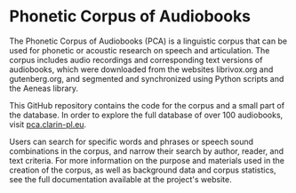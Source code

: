 # Phonetic Corpus of Audiobooks

The Phonetic Corpus of Audiobooks (PCA) is a linguistic corpus that can be used for phonetic or acoustic research on speech and articulation. The corpus includes audio recordings and corresponding text versions of audiobooks, which were downloaded from the websites librivox.org and gutenberg.org, and segmented and synchronized using Python scripts and the Aeneas library.

This GitHub repository contains the code for the corpus and a small part of the database. In order to explore the full database of over 100 audiobooks, visit [pca.clarin-pl.eu](https://pca.clarin-pl.eu).

Users can search for specific words and phrases or speech sound combinations in the corpus, and narrow their search by author, reader, and text criteria. For more information on the purpose and materials used in the creation of the corpus, as well as background data and corpus statistics, see the full documentation available at the project's website.

